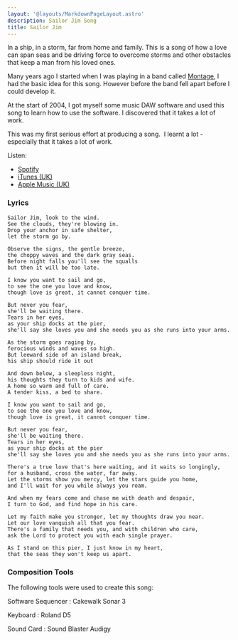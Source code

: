 ```yaml
---
layout: '@layouts/MarkdownPageLayout.astro'
description: Sailor Jim Song
title: Sailor Jim
---
```


In a ship, in a storm, far from home and family.  This is a song of how a love can span seas and be driving force to overcome storms and other obstacles that keep a man from his loved ones.

Many years ago I started when I was playing in a band called [Montage](../montage/), I had the basic idea for this song.  However before the band fell apart before I could develop it.

At the start of 2004, I got myself some music DAW software and used this song to learn how to use the software.  I discovered that it takes a lot of work.

This was my first serious effort at producing a song.  I learnt a lot - especially that it takes a lot of work.

Listen:
* [Spotify](https://open.spotify.com/album/69CL3CXgDxY9S70OTHp1gu)
* [iTunes (UK)](https://itunes.apple.com/gb/album/id1806373251?app=itunes)
* [Apple Music (UK)](https://itunes.apple.com/gb/album/id1806373251)

### Lyrics

```
Sailor Jim, look to the wind. 
See the clouds, they're blowing in. 
Drop your anchor in safe shelter, 
let the storm go by. 
 
Observe the signs, the gentle breeze, 
the choppy waves and the dark gray seas. 
Before night falls you'll see the squalls 
but then it will be too late. 
 
I know you want to sail and go, 
to see the one you love and know, 
though love is great, it cannot conquer time. 
 
But never you fear, 
she'll be waiting there. 
Tears in her eyes, 
as your ship docks at the pier, 
she'll say she loves you and she needs you as she runs into your arms. 
 
As the storm goes raging by, 
ferocious winds and waves so high. 
But leeward side of an island break, 
his ship should ride it out 
 
And down below, a sleepless night, 
his thoughts they turn to kids and wife. 
A home so warm and full of care. 
A tender kiss, a bed to share. 
 
I know you want to sail and go, 
to see the one you love and know, 
though love is great, it cannot conquer time. 
 
But never you fear, 
she'll be waiting there. 
Tears in her eyes, 
as your ship docks at the pier 
she'll say she loves you and she needs you as she runs into your arms. 
 
There's a true love that's here waiting, and it waits so longingly,  
for a husband, cross the water, far away. 
Let the storms show you mercy, let the stars guide you home,  
and I'll wait for you while always you roam. 
 
And when my fears come and chase me with death and despair,  
I turn to God, and find hope in his care. 
 
Let my faith make you stronger, let my thoughts draw you near. 
Let our love vanquish all that you fear. 
There's a family that needs you, and with children who care,  
ask the Lord to protect you with each single prayer. 
 
As I stand on this pier, I just know in my heart, 
that the seas they won't keep us apart. 
```

### Composition Tools

The following tools were used to create this song:

Software Sequencer 
: Cakewalk Sonar 3

Keyboard
: Roland D5

Sound Card
: Sound Blaster Audigy
